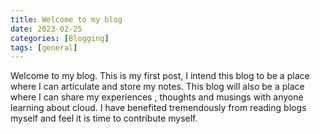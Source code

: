 ```yaml
---
title: Welcome to my blog
date: 2023-02-25
categories: [Blogging]
tags: [general]
---
```


Welcome to my blog. This is my first post, I intend this blog to be a place where I can articulate and store my notes. This blog will also be a place where I can share my experiences , thoughts and musings with anyone learning about cloud. I have benefited tremendously from reading blogs myself and feel it is time to contribute myself. 